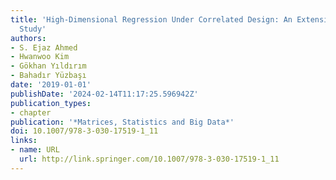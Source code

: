 ```yaml
---
title: 'High-Dimensional Regression Under Correlated Design: An Extensive Simulation
  Study'
authors:
- S. Ejaz Ahmed
- Hwanwoo Kim
- Gökhan Yıldırım
- Bahadır Yüzbaşı
date: '2019-01-01'
publishDate: '2024-02-14T11:17:25.596942Z'
publication_types:
- chapter
publication: '*Matrices, Statistics and Big Data*'
doi: 10.1007/978-3-030-17519-1_11
links:
- name: URL
  url: http://link.springer.com/10.1007/978-3-030-17519-1_11
---
```

